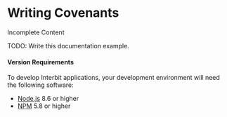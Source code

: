 # Writing Covenants

<div class="tips danger">
  <p><span></span>Incomplete Content</p>
  <p>TODO: Write this documentation example.</p>
</div>

#### Version Requirements
To develop Interbit applications, your development environment will need the following software:

* <a href="https://nodejs.org" target="_blank">Node.js</a> 8.6 or higher
* <a href="https://nodejs.org" target="_blank">NPM</a> 5.8 or higher

